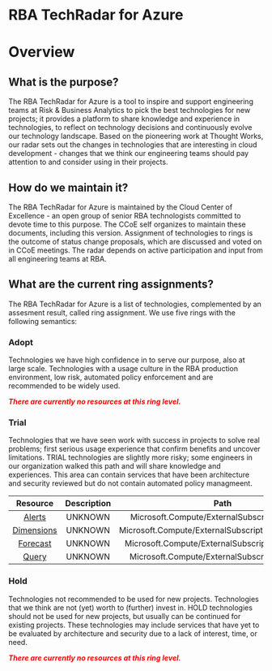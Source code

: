 
RBA TechRadar for Azure
=======================

# Overview

## What is the purpose?


The RBA TechRadar for Azure is a tool to inspire and support engineering teams at Risk & Business Analytics to pick the best technologies for new projects; it provides a platform to share knowledge and experience in technologies, to reflect on technology decisions and continuously evolve our technology landscape.  Based on the pioneering work at Thought Works, our radar sets out the changes in technologies that are interesting in cloud development - changes that we think our engineering teams should pay attention to and consider using in their projects.
## How do we maintain it?


The RBA TechRadar for Azure is maintained by the Cloud Center of Excellence - an open group of senior RBA technologists committed to devote time to this purpose.  The CCoE self organizes to maintain these documents, including this version.  Assignment of technologies to rings is the outcome of status change proposals, which are discussed and voted on in CCoE meetings.  The radar depends on active participation and input from all engineering teams at RBA.
## What are the current ring assignments?


The RBA TechRadar for Azure is a list of technologies, complemented by an assesment result, called ring assignment.  We use five rings with the following semantics:
### Adopt


Technologies we have high confidence in to serve our purpose, also at large scale.  Technologies with a usage culture in the RBA production environment, low risk, automated policy enforcement and are recommended to be widely used.  
  
***<font color="red"> There are currently no resources at this ring level. </font>***
### Trial


Technologies that we have seen work with success in projects to solve real problems;  first serious usage experience that confirm benefits and uncover limitations.  TRIAL technologies are slightly more risky; some engineers in our organization walked this path and will share knowledge and experiences.  This area can contain services that have been architecture and security reviewed but do not contain automated policy managmeent.  

|Resource|Description|Path|Status|
| :---: | :---: | :---: | :---: |
|[Alerts](https://github.com/openrba/python-azure-techradar/blob/master/Microsoft.Compute/ExternalSubscriptions/Alerts/README.md)|UNKNOWN|Microsoft.Compute/ExternalSubscriptions/Alerts|TRIAL|
|[Dimensions](https://github.com/openrba/python-azure-techradar/blob/master/Microsoft.Compute/ExternalSubscriptions/Dimensions/README.md)|UNKNOWN|Microsoft.Compute/ExternalSubscriptions/Dimensions|TRIAL|
|[Forecast](https://github.com/openrba/python-azure-techradar/blob/master/Microsoft.Compute/ExternalSubscriptions/Forecast/README.md)|UNKNOWN|Microsoft.Compute/ExternalSubscriptions/Forecast|TRIAL|
|[Query](https://github.com/openrba/python-azure-techradar/blob/master/Microsoft.Compute/ExternalSubscriptions/Query/README.md)|UNKNOWN|Microsoft.Compute/ExternalSubscriptions/Query|TRIAL|

### Hold


Technologies not recommended to be used for new projects. Technologies that we think are not (yet) worth to (further) invest in.  HOLD technologies should not be used for new projects, but usually can be continued for existing projects.  These technologies may include services that have yet to be evaluated by architecture and security due to a lack of interest, time, or need.  
  
***<font color="red"> There are currently no resources at this ring level. </font>***